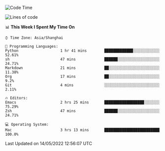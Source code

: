 <!--START_SECTION:waka-->
![Code Time](http://img.shields.io/badge/Code%20Time-706%20hrs%2057%20mins-blue)

![Lines of code](https://img.shields.io/badge/From%20Hello%20World%20I%27ve%20Written-22%20Thousand%20lines%20of%20code-blue)

📊 **This Week I Spent My Time On** 

```text
⌚︎ Time Zone: Asia/Shanghai

💬 Programming Languages: 
Python                   1 hr 41 mins        █████████████░░░░░░░░░░░░   52.61% 
sh                       47 mins             ██████░░░░░░░░░░░░░░░░░░░   24.71% 
Markdown                 21 mins             ██░░░░░░░░░░░░░░░░░░░░░░░   11.38% 
Org                      17 mins             ██░░░░░░░░░░░░░░░░░░░░░░░   9.2% 
Git                      4 mins              ░░░░░░░░░░░░░░░░░░░░░░░░░   2.11%

🔥 Editors: 
Emacs                    2 hrs 25 mins       ██████████████████░░░░░░░   75.29% 
Zsh                      47 mins             ██████░░░░░░░░░░░░░░░░░░░   24.71%

💻 Operating System: 
Mac                      3 hrs 13 mins       █████████████████████████   100.0%

```


 Last Updated on 14/05/2022 12:56:07 UTC
<!--END_SECTION:waka-->
